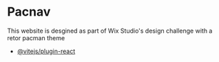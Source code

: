 # Pacnav

This website is desgined as part of Wix Studio's design challenge with a retor pacman theme 

- [@vitejs/plugin-react](https://zevoker.github.io/pacnav/) 
